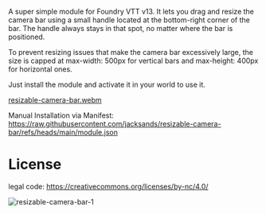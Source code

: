 A super simple module for Foundry VTT v13. It lets you drag and resize the camera bar using a small handle located at the bottom-right corner of the bar. The handle always stays in that spot, no matter where the bar is positioned.

To prevent resizing issues that make the camera bar excessively large, the size is capped at max-width: 500px for vertical bars and max-height: 400px for horizontal ones.

Just install the module and activate it in your world to use it.

[resizable-camera-bar.webm](https://github.com/user-attachments/assets/e455a207-1363-4b0b-b48d-2d7275f72873)


Manual Installation via Manifest: https://raw.githubusercontent.com/jacksands/resizable-camera-bar/refs/heads/main/module.json


# **License**


legal code: https://creativecommons.org/licenses/by-nc/4.0/


![resizable-camera-bar-1](https://github.com/user-attachments/assets/1170f6c0-fbf7-4e26-87a9-07a56e9f2fe8)
